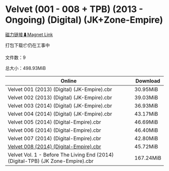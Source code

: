 # Velvet (001 - 008 + TPB) (2013 - Ongoing) (Digital) (JK+Zone-Empire)

[磁力链接⬇Magnet Link](magnet:?xt=urn:btih:9926c8ddb476565cc081703cc50c26ab0ad8d8e2&dn=Velvet%20%28001%20-%20008%20%2B%20TPB%29%20%282013%20-%20Ongoing%29%20%28Digital%29%20%28JK%2BZone-Empire%29)

打包下载📦仍在工事中

文件数：9

总大小：498.93MiB

Online | Download
--- | ---
Velvet 001 (2013) (Digital) (JK-Empire).cbr | 30.95MiB
Velvet 002 (2013) (Digital) (JK-Empire).cbr | 39.03MiB
Velvet 003 (2014) (Digital) (JK-Empire).cbr | 36.93MiB
Velvet 004 (2014) (Digital) (JK-Empire).cbr | 43.17MiB
Velvet 005 (2014) (Digital-Empire).cbr | 46.69MiB
Velvet 006 (2014) (Digital-Empire).cbr | 46.40MiB
Velvet 007 (2014) (Digital-Empire).cbr | 42.80MiB
[Velvet 008 (2014) (Digital-Empire).cbr](https://github.com/alicewish/markdown/blob/master/comic/Velvet-008-2014-Digital-Empire-cbr.md) | 45.72MiB
Velvet Vol. 1 - Before The Living End (2014) (Digital-TPB) (JK Zone-Empire).cbr | 167.24MiB